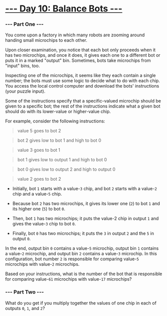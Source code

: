 # [--- Day 10: Balance Bots ---](http://adventofcode.com/2016/day/10)

### --- Part One ---

You come upon a factory in which many robots are zooming around handing small microchips to each other.

Upon closer examination, you notice that each bot only proceeds when it has two microchips, and once it does, it gives each one to a different bot or puts it in a marked "output" bin. Sometimes, bots take microchips from "input" bins, too.

Inspecting one of the microchips, it seems like they each contain a single number; the bots must use some logic to decide what to do with each chip. You access the local control computer and download the bots' instructions (your puzzle input).

Some of the instructions specify that a specific-valued microchip should be given to a specific bot; the rest of the instructions indicate what a given bot should do with its lower-value or higher-value chip.

For example, consider the following instructions:

> value 5 goes to bot 2

> bot 2 gives low to bot 1 and high to bot 0

> value 3 goes to bot 1

> bot 1 gives low to output 1 and high to bot 0

> bot 0 gives low to output 2 and high to output 0

> value 2 goes to bot 2

- Initially, bot `1` starts with a value-`3` chip, and bot `2` starts with a value-`2` chip and a value-`5` chip.

- Because bot `2` has two microchips, it gives its lower one (`2`) to bot `1` and its higher one (`5`) to bot `0`.

- Then, bot `1` has two microchips; it puts the value-2 chip in output `1` and gives the value-`3` chip to bot `0`.

- Finally, bot `0` has two microchips; it puts the `3` in output `2` and the `5` in output `0`.

In the end, output bin `0` contains a value-`5` microchip, output bin `1` contains a value-`2` microchip, and output bin `2` contains a value-`3` microchip. In this configuration, bot number `2` is responsible for comparing value-`5` microchips with value-`2` microchips.

Based on your instructions, what is the number of the bot that is responsible for comparing value-`61` microchips with value-`17` microchips?

### --- Part Two ---

What do you get if you multiply together the values of one chip in each of outputs `0`, `1`, and `2`?
